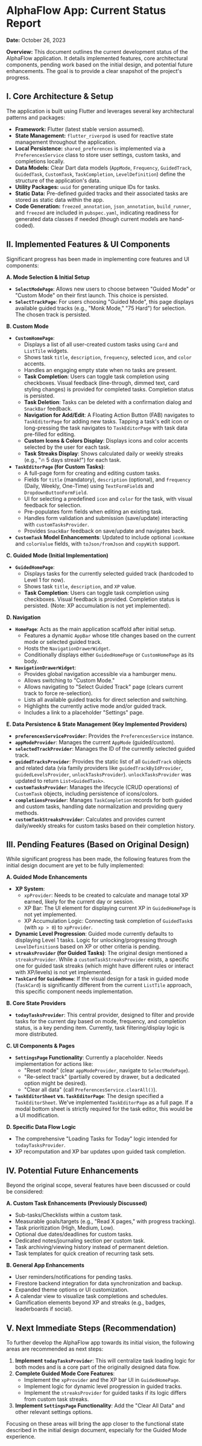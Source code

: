 # AlphaFlow App: Current Status Report

**Date:** October 26, 2023

**Overview:** This document outlines the current development status of the AlphaFlow application. It details implemented features, core architectural components, pending work based on the initial design, and potential future enhancements. The goal is to provide a clear snapshot of the project's progress.

## I. Core Architecture & Setup

The application is built using Flutter and leverages several key architectural patterns and packages:

*   **Framework:** Flutter (latest stable version assumed).
*   **State Management:** `flutter_riverpod` is used for reactive state management throughout the application.
*   **Local Persistence:** `shared_preferences` is implemented via a `PreferencesService` class to store user settings, custom tasks, and completions locally.
*   **Data Models:** Clear Dart data models (`AppMode`, `Frequency`, `GuidedTrack`, `GuidedTask`, `CustomTask`, `TaskCompletion`, `LevelDefinition`) define the structure of the application's data.
*   **Utility Packages:** `uuid` for generating unique IDs for tasks.
*   **Static Data:** Pre-defined guided tracks and their associated tasks are stored as static data within the app.
*   **Code Generation:** `freezed_annotation`, `json_annotation`, `build_runner`, and `freezed` are included in `pubspec.yaml`, indicating readiness for generated data classes if needed (though current models are hand-coded).

## II. Implemented Features & UI Components

Significant progress has been made in implementing core features and UI components:

**A. Mode Selection & Initial Setup**
*   **`SelectModePage`**: Allows new users to choose between "Guided Mode" or "Custom Mode" on their first launch. This choice is persisted.
*   **`SelectTrackPage`**: For users choosing "Guided Mode", this page displays available guided tracks (e.g., "Monk Mode," "75 Hard") for selection. The chosen track is persisted.

**B. Custom Mode**
*   **`CustomHomePage`**:
    *   Displays a list of all user-created custom tasks using `Card` and `ListTile` widgets.
    *   Shows task `title`, `description`, `frequency`, selected `icon`, and `color` accents.
    *   Handles an engaging empty state when no tasks are present.
    *   **Task Completion**: Users can toggle task completion using checkboxes. Visual feedback (line-through, dimmed text, card styling changes) is provided for completed tasks. Completion status is persisted.
    *   **Task Deletion**: Tasks can be deleted with a confirmation dialog and `SnackBar` feedback.
    *   **Navigation for Add/Edit**: A Floating Action Button (FAB) navigates to `TaskEditorPage` for adding new tasks. Tapping a task's edit icon or long-pressing the task navigates to `TaskEditorPage` with task data pre-filled for editing.
    *   **Custom Icons & Colors Display**: Displays icons and color accents selected by the user for each task.
    *   **Task Streaks Display**: Shows calculated daily or weekly streaks (e.g., "🔥 5 days streak!") for each task.
*   **`TaskEditorPage` (for Custom Tasks)**:
    *   A full-page form for creating and editing custom tasks.
    *   Fields for `title` (mandatory), `description` (optional), and `frequency` (Daily, Weekly, One-Time) using `TextFormField`s and `DropdownButtonFormField`.
    *   UI for selecting a predefined `icon` and `color` for the task, with visual feedback for selection.
    *   Pre-populates form fields when editing an existing task.
    *   Handles form validation and submission (save/update) interacting with `customTasksProvider`.
    *   Provides `SnackBar` feedback on save/update and navigates back.
*   **`CustomTask` Model Enhancements**: Updated to include optional `iconName` and `colorValue` fields, with `toJson/fromJson` and `copyWith` support.

**C. Guided Mode (Initial Implementation)**
*   **`GuidedHomePage`**:
    *   Displays tasks for the currently selected guided track (hardcoded to Level 1 for now).
    *   Shows task `title`, `description`, and `XP` value.
    *   **Task Completion**: Users can toggle task completion using checkboxes. Visual feedback is provided. Completion status is persisted. (Note: XP accumulation is not yet implemented).

**D. Navigation**
*   **`HomePage`**: Acts as the main application scaffold after initial setup.
    *   Features a dynamic `AppBar` whose title changes based on the current mode or selected guided track.
    *   Hosts the `NavigationDrawerWidget`.
    *   Conditionally displays either `GuidedHomePage` or `CustomHomePage` as its body.
*   **`NavigationDrawerWidget`**:
    *   Provides global navigation accessible via a hamburger menu.
    *   Allows switching to "Custom Mode."
    *   Allows navigating to "Select Guided Track" page (clears current track to force re-selection).
    *   Lists all available guided tracks for direct selection and switching.
    *   Highlights the currently active mode and/or guided track.
    *   Includes a link to a placeholder "Settings" page.

**E. Data Persistence & State Management (Key Implemented Providers)**
*   **`preferencesServiceProvider`**: Provides the `PreferencesService` instance.
*   **`appModeProvider`**: Manages the current `AppMode` (guided/custom).
*   **`selectedTrackProvider`**: Manages the ID of the currently selected guided track.
*   **`guidedTracksProvider`**: Provides the static list of all `GuidedTrack` objects and related data (via family providers like `guidedTrackByIdProvider`, `guidedLevelsProvider`, `unlockTasksProvider`). `unlockTasksProvider` was updated to return `List<GuidedTask>`.
*   **`customTasksProvider`**: Manages the lifecycle (CRUD operations) of `CustomTask` objects, including persistence of icons/colors.
*   **`completionsProvider`**: Manages `TaskCompletion` records for both guided and custom tasks, handling date normalization and providing query methods.
*   **`customTaskStreaksProvider`**: Calculates and provides current daily/weekly streaks for custom tasks based on their completion history.

## III. Pending Features (Based on Original Design)

While significant progress has been made, the following features from the initial design document are yet to be fully implemented:

**A. Guided Mode Enhancements**
*   **XP System**:
    *   `xpProvider`: Needs to be created to calculate and manage total XP earned, likely for the current day or session.
    *   XP Bar: The UI element for displaying current XP in `GuidedHomePage` is not yet implemented.
    *   XP Accumulation Logic: Connecting task completion of `GuidedTask`s (with `xp > 0`) to `xpProvider`.
*   **Dynamic Level Progression**: Guided mode currently defaults to displaying Level 1 tasks. Logic for unlocking/progressing through `LevelDefinition`s based on XP or other criteria is pending.
*   **`streaksProvider` (for Guided Tasks)**: The original design mentioned a `streaksProvider`. While a `customTaskStreaksProvider` exists, a specific one for guided task streaks (which might have different rules or interact with XP/levels) is not yet implemented.
*   **`TaskCard` for `GuidedHome`**: If the visual design for a task in guided mode (`TaskCard`) is significantly different from the current `ListTile` approach, this specific component needs implementation.

**B. Core State Providers**
*   **`todayTasksProvider`**: This central provider, designed to filter and provide tasks for the current day based on mode, frequency, and completion status, is a key pending item. Currently, task filtering/display logic is more distributed.

**C. UI Components & Pages**
*   **`SettingsPage` Functionality**: Currently a placeholder. Needs implementation for actions like:
    *   "Reset mode" (clear `appModeProvider`, navigate to `SelectModePage`).
    *   "Re-select track" (partially covered by drawer, but a dedicated option might be desired).
    *   "Clear all data" (call `PreferencesService.clearAll()`).
*   **`TaskEditorSheet` vs. `TaskEditorPage`**: The design specified a `TaskEditorSheet`. We've implemented `TaskEditorPage` as a full page. If a modal bottom sheet is strictly required for the task editor, this would be a UI modification.

**D. Specific Data Flow Logic**
*   The comprehensive "Loading Tasks for Today" logic intended for `todayTasksProvider`.
*   XP recomputation and XP bar updates upon guided task completion.

## IV. Potential Future Enhancements

Beyond the original scope, several features have been discussed or could be considered:

**A. Custom Task Enhancements (Previously Discussed)**
*   Sub-tasks/Checklists within a custom task.
*   Measurable goals/targets (e.g., "Read X pages," with progress tracking).
*   Task prioritization (High, Medium, Low).
*   Optional due dates/deadlines for custom tasks.
*   Dedicated notes/journaling section per custom task.
*   Task archiving/viewing history instead of permanent deletion.
*   Task templates for quick creation of recurring task sets.

**B. General App Enhancements**
*   User reminders/notifications for pending tasks.
*   Firestore backend integration for data synchronization and backup.
*   Expanded theme options or UI customization.
*   A calendar view to visualize task completions and schedules.
*   Gamification elements beyond XP and streaks (e.g., badges, leaderboards if social).

## V. Next Immediate Steps (Recommendation)

To further develop the AlphaFlow app towards its initial vision, the following areas are recommended as next steps:

1.  **Implement `todayTasksProvider`**: This will centralize task loading logic for both modes and is a core part of the originally designed data flow.
2.  **Complete Guided Mode Core Features**:
    *   Implement the `xpProvider` and the XP bar UI in `GuidedHomePage`.
    *   Implement logic for dynamic level progression in guided tracks.
    *   Implement the `streaksProvider` for guided tasks if its logic differs from custom task streaks.
3.  **Implement `SettingsPage` Functionality**: Add the "Clear All Data" and other relevant settings options.

Focusing on these areas will bring the app closer to the functional state described in the initial design document, especially for the Guided Mode experience.

